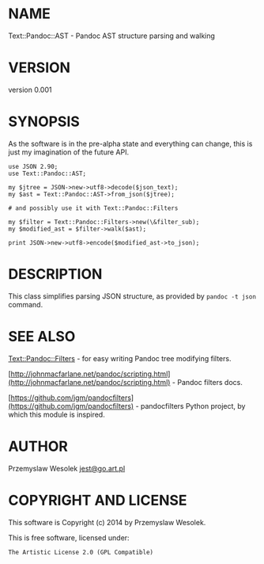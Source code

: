 # NAME

Text::Pandoc::AST - Pandoc AST structure parsing and walking

# VERSION

version 0.001

# SYNOPSIS

As the software is in the pre-alpha state and everything can change, this is
just my imagination of the future API.

    use JSON 2.90;
    use Text::Pandoc::AST;

    my $jtree = JSON->new->utf8->decode($json_text);
    my $ast = Text::Pandoc::AST->from_json($jtree);
    
    # and possibly use it with Text::Pandoc::Filters
    
    my $filter = Text::Pandoc::Filters->new(\&filter_sub);
    my $modified_ast = $filter->walk($ast);

    print JSON->new->utf8->encode($modified_ast->to_json);

# DESCRIPTION

This class simplifies parsing JSON structure, as provided by `pandoc -t json` command. 

# SEE ALSO

[Text::Pandoc::Filters](https://metacpan.org/pod/Text::Pandoc::Filters) - for easy writing Pandoc tree modifying filters.

[http://johnmacfarlane.net/pandoc/scripting.html](http://johnmacfarlane.net/pandoc/scripting.html) - Pandoc filters docs.

[https://github.com/jgm/pandocfilters](https://github.com/jgm/pandocfilters) - pandocfilters Python project, by
which this module is inspired.

# AUTHOR

Przemyslaw Wesolek <jest@go.art.pl>

# COPYRIGHT AND LICENSE

This software is Copyright (c) 2014 by Przemyslaw Wesolek.

This is free software, licensed under:

    The Artistic License 2.0 (GPL Compatible)
